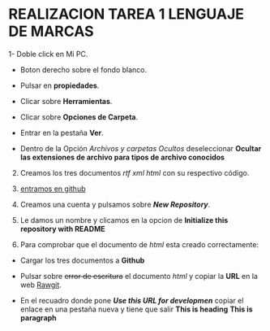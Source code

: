 # REALIZACION TAREA 1 LENGUAJE DE MARCAS #
1- Doble click en Mi PC.

  - Boton derecho sobre el fondo blanco.

  - Pulsar en **propiedades**.

  - Clicar sobre **Herramientas**.

  - Clicar sobre **Opciones de Carpeta**.

  - Entrar en la pestaña **Ver**.

  - Dentro de la Opción _Archivos y carpetas Ocultos_ deseleccionar **Ocultar las extensiones de archivo para tipos de archivo conocidos**

2. Creamos los tres documentos _rtf_ _xml_ _html_ con su respectivo código.

3. [entramos en github](https://github.com)

4. Creamos una cuenta y pulsamos sobre **_New Repository_**.

5. Le damos un nombre y clicamos en la opcion de **Initialize this repository with README**

6. Para comprobar que el documento de _html_ esta creado correctamente:

  - Cargar los tres documentos a **Github**

  - Pulsar sobre ~~error de escritura~~ el documento _html_ y copiar la **URL** en la web [Rawgit](www.rawgit.com). 

  - En el recuadro donde pone **_Use this URL for developmen_** copiar el enlace en una pestaña nueva y tiene que salir **This is heading** **This is paragraph**
